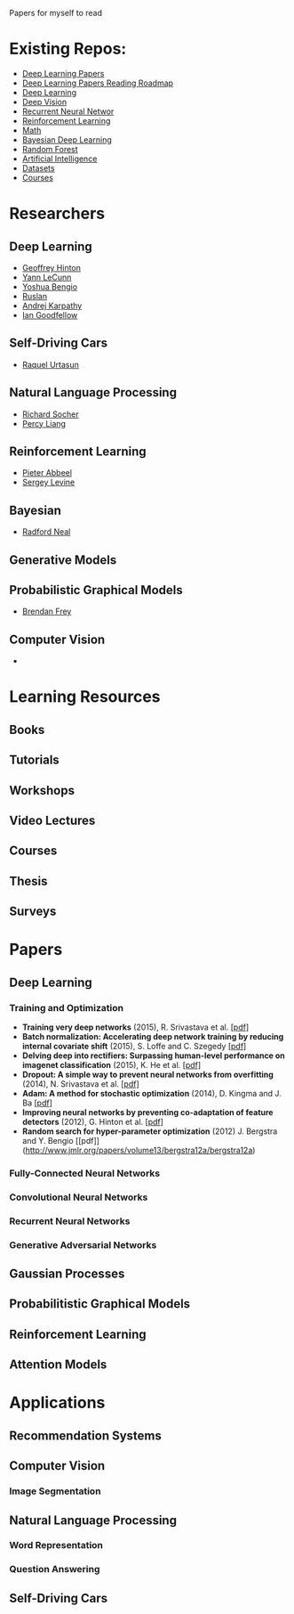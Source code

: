 Papers for myself to read

# Existing Repos:
- [Deep Learning Papers](https://github.com/terryum/awesome-deep-learning-papers)
- [Deep Learning Papers Reading Roadmap](https://github.com/songrotek/Deep-Learning-Papers-Reading-Roadmap)
- [Deep Learning](https://github.com/ChristosChristofidis/awesome-deep-learning)
- [Deep Vision](https://github.com/kjw0612/awesome-deep-vision)
- [Recurrent Neural Networ](https://github.com/kjw0612/awesome-rnn)
- [Reinforcement Learning](https://github.com/aikorea/awesome-rl)
- [Math](https://github.com/rossant/awesome-math)
- [Bayesian Deep Learning](https://github.com/robi56/awesome-bayesian-deep-learning)
- [Random Forest](https://github.com/kjw0612/awesome-random-forest)
- [Artificial Intelligence](https://github.com/owainlewis/awesome-artificial-intelligence)
- [Datasets](https://github.com/caesar0301/awesome-public-datasets)
- [Courses](https://github.com/prakhar1989/awesome-courses)

# Researchers
## Deep Learning
- [Geoffrey Hinton](http://www.cs.toronto.edu/~hinton/)
- [Yann LeCunn](http://yann.lecun.com/)
- [Yoshua Bengio](http://www.iro.umontreal.ca/~bengioy/yoshua_en/)
- [Ruslan](http://www.cs.toronto.edu/~rsalakhu/publications.html)
- [Andrej Karpathy](http://cs.stanford.edu/people/karpathy/)
- [Ian Goodfellow](http://www.iangoodfellow.com/) 

## Self-Driving Cars
- [Raquel Urtasun](http://www.cs.toronto.edu/~urtasun/)

## Natural Language Processing
- [Richard Socher](http://www.socher.org/)
- [Percy Liang](https://cs.stanford.edu/~pliang/)

## Reinforcement Learning
- [Pieter Abbeel](https://people.eecs.berkeley.edu/~pabbeel/)
- [Sergey Levine](https://people.eecs.berkeley.edu/~svlevine/)

## Bayesian 
- [Radford Neal](http://www.cs.toronto.edu/~radford/)

## Generative Models

## Probabilistic Graphical Models
- [Brendan Frey](http://www.psi.toronto.edu/~frey/)

## Computer Vision
- []()


# Learning Resources
## Books
## Tutorials 
## Workshops
## Video Lectures
## Courses
## Thesis
## Surveys 

# Papers 
## Deep Learning

### Training and Optimization
- **Training very deep networks** (2015), R. Srivastava et al. [[pdf]](http://papers.nips.cc/paper/5850-training-very-deep-networks.pdf)
- **Batch normalization: Accelerating deep network training by reducing internal covariate shift** (2015), S. Loffe and C. Szegedy [[pdf]](http://arxiv.org/pdf/1502.03167)
- **Delving deep into rectifiers: Surpassing human-level performance on imagenet classification** (2015), K. He et al. [[pdf]](http://www.cv-foundation.org/openaccess/content_iccv_2015/papers/He_Delving_Deep_into_ICCV_2015_paper.pdf)
- **Dropout: A simple way to prevent neural networks from overfitting** (2014), N. Srivastava et al. [[pdf]](http://jmlr.org/papers/volume15/srivastava14a/srivastava14a.pdf)
- **Adam: A method for stochastic optimization** (2014), D. Kingma and J. Ba [[pdf]](http://arxiv.org/pdf/1412.6980)
- **Improving neural networks by preventing co-adaptation of feature detectors** (2012), G. Hinton et al. [[pdf]](http://arxiv.org/pdf/1207.0580.pdf)
- **Random search for hyper-parameter optimization** (2012) J. Bergstra and Y. Bengio [[pdf]]\
(http://www.jmlr.org/papers/volume13/bergstra12a/bergstra12a)


### Fully-Connected Neural Networks

### Convolutional Neural Networks



### Recurrent Neural Networks

### Generative Adversarial Networks

## Gaussian Processes

## Probabilitistic Graphical Models

## Reinforcement Learning

## Attention Models

# Applications

## Recommendation Systems

## Computer Vision

### Image Segmentation

## Natural Language Processing

### Word Representation 



### Question Answering

## Self-Driving Cars
